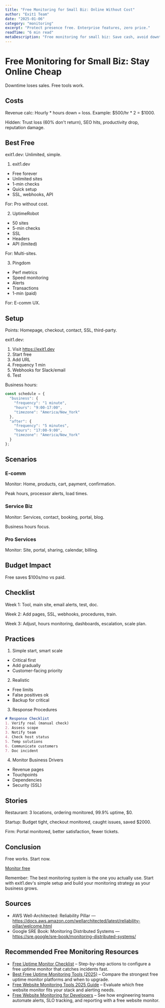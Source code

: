 ```yaml
---
title: "Free Monitoring for Small Biz: Online Without Cost"
author: "Exit1 Team"
date: "2025-01-06"
category: "monitoring"
excerpt: "Protect presence free. Enterprise features, zero price."
readTime: "6 min read"
metaDescription: "Free monitoring for small biz: Save cash, avoid downtime in 2025."
---
```


# Free Monitoring for Small Biz: Stay Online Cheap

Downtime loses sales. Free tools work.

## Costs

Revenue calc: Hourly * hours down = loss. Example: $500/hr * 2 = $1000.

Hidden: Trust loss (60% don't return), SEO hits, productivity drop, reputation damage.

## Best Free

exit1.dev: Unlimited, simple.

1. exit1.dev
- Free forever
- Unlimited sites
- 1-min checks
- Quick setup
- SSL, webhooks, API

For: Pro without cost.

2. UptimeRobot
- 50 sites
- 5-min checks
- SSL
- Headers
- API (limited)

For: Multi-sites.

3. Pingdom
- Perf metrics
- Speed monitoring
- Alerts
- Transactions
- 1-min (paid)

For: E-comm UX.

## Setup

Points: Homepage, checkout, contact, SSL, third-party.

exit1.dev:
1. Visit https://exit1.dev
2. Start free
3. Add URL
4. Frequency 1 min
5. Webhooks for Slack/email
6. Test

Business hours:
```javascript
const schedule = {
  "business": {
    "frequency": "1 minute",
    "hours": "9:00-17:00",
    "timezone": "America/New_York"
  },
  "after": {
    "frequency": "5 minutes",
    "hours": "17:00-9:00",
    "timezone": "America/New_York"
  }
};
```

## Scenarios

### E-comm

Monitor: Home, products, cart, payment, confirmation.

Peak hours, processor alerts, load times.

### Service Biz

Monitor: Services, contact, booking, portal, blog.

Business hours focus.

### Pro Services

Monitor: Site, portal, sharing, calendar, billing.

## Budget Impact

Free saves $100s/mo vs paid.

## Checklist

Week 1: Tool, main site, email alerts, test, doc.

Week 2: Add pages, SSL, webhooks, procedures, train.

Week 3: Adjust, hours monitoring, dashboards, escalation, scale plan.

## Practices

1. Simple start, smart scale
- Critical first
- Add gradually
- Customer-facing priority

2. Realistic
- Free limits
- False positives ok
- Backup for critical

3. Response Procedures
```markdown
# Response Checklist
1. Verify real (manual check)
2. Assess scope
3. Notify team
4. Check host status
5. Temp solutions
6. Communicate customers
7. Doc incident
```

4. Monitor Business Drivers
- Revenue pages
- Touchpoints
- Dependencies
- Security (SSL)

## Stories

Restaurant: 3 locations, ordering monitored, 99.9% uptime, $0.

Startup: Budget tight, checkout monitored, caught issues, saved $2000.

Firm: Portal monitored, better satisfaction, fewer tickets.

## Conclusion

Free works. Start now.

[Monitor free](https://exit1.dev)

Remember: The best monitoring system is the one you actually use. Start with exit1.dev's simple setup and build your monitoring strategy as your business grows. 

## Sources

- AWS Well-Architected: Reliability Pillar — https://docs.aws.amazon.com/wellarchitected/latest/reliability-pillar/welcome.html
- Google SRE Book: Monitoring Distributed Systems — https://sre.google/sre-book/monitoring-distributed-systems/

## Recommended Free Monitoring Resources

- [Free Uptime Monitor Checklist](/blog/free-uptime-monitor-checklist) – Step-by-step actions to configure a free uptime monitor that catches incidents fast.
- [Best Free Uptime Monitoring Tools (2025)](/blog/best-free-uptime-monitoring-tools) – Compare the strongest free uptime monitor platforms and when to upgrade.
- [Free Website Monitoring Tools 2025 Guide](/blog/free-website-monitoring-tools-2025) – Evaluate which free website monitor fits your stack and alerting needs.
- [Free Website Monitoring for Developers](/blog/free-website-monitoring-for-developers) – See how engineering teams automate alerts, SLO tracking, and reporting with a free website monitor.

